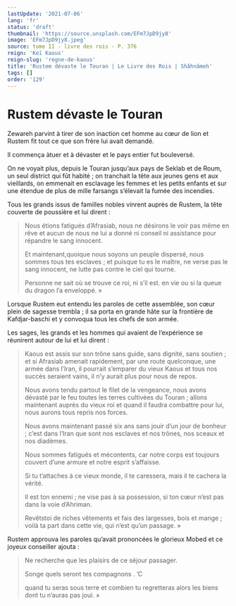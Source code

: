 ```yaml
---
lastUpdate: '2021-07-06'
lang: 'fr'
status: 'draft'
thumbnail: 'https://source.unsplash.com/EFm7JpD9jy8'
image: 'EFm7JpD9jy8.jpeg'
source: tome II - livre des rois - P. 376
reign: 'Keï Kaous'
reign-slug: 'regne-de-kaous'
title: 'Rustem dévaste le Touran | Le Livre des Rois | Shâhnâmeh'
tags: []
order: '129'
---
```


<!-- LTeX: language=fr -->

# Rustem dévaste le Touran

Zewareh parvint à tirer de son inaction cet homme au cœur de lion et Rustem fit tout ce que son frère lui avait demandé.

Il commença àtuer et à dévaster et le pays entier fut bouleversé.

On ne voyait plus, depuis le Touran jusqu’aux pays de Seklab et de Roum, un seul district qui fût habité ; on tranchait la tête aux jeunes gens et aux vieillards, on emmenait en esclavage les femmes et les petits enfants et sur une étendue de plus de mille farsangs s’élevait la fumée des incendies.

Tous les grands issus de familles nobles vinrent auprès de Rustem, la tête couverte de poussière et lui dirent :

> Nous étions fatigués d’Afrasiab, nous ne désirons le voir pas même en rêve et aucun de nous ne lui a donné ni conseil ni assistance pour répandre le sang innocent.
>
> Et maintenant,quoique nous soyons un peuple dispersé, nous sommes tous tes esclaves ; et puisque tu es le maître, ne verse pas le sang innocent, ne lutte pas contre le ciel qui tourne.
>
> Personne ne sait où se trouve ce roi, ni s’il est. en vie ou si la queue du dragon l’a enveloppé. »

Lorsque Rustem eut entendu les paroles de cette assemblée, son cœur plein de sagesse trembla ; il sa porta en grande hâte sur la frontière de Kafdjar-baschi et y convoqua tous les chefs de son armée.

Les sages, les grands et les hommes qui avaient de l’expérience se réunirent autour de lui et lui dirent :

> Kaous est assis sur son trône sans guide, sans dignité, sans soutien ; et si Afrasiab amenait rapidement, par une route quelconque, une armée dans l’Iran, il pourrait s’emparer du vieux Kaous et tous nos succès seraient vains, il n’y aurait plus pour nous de repos.
>
> Nous avons tendu partout le filet de la vengeance, nous avons dévasté par le feu toutes les terres cultivées du Touran ; allons maintenant auprès du vieux roi et quand il faudra combattre pour lui, nous aurons tous repris nos forces.
>
> Nous avons maintenant passé six ans sans jouir d’un jour de bonheur ; c’est dans l’Iran que sont nos esclaves et nos trônes, nos sceaux et nos diadèmes.
>
> Nous sommes fatigués et mécontents, car notre corps est toujours couvert d’une armure et notre esprit s’affaisse.
>
> Si tu t’attaches à ce vieux monde, il te caressera, mais il te cachera la vérité.
>
> Il est ton ennemi ; ne vise pas à sa possession, si ton cœur n’est pas dans la voie d’Ahriman.
>
> Revêtstoi de riches vêtements et fais des largesses, bois et mange ; voilà ta part dans cette vie, qui n’est qu’un passage. »

Rustem approuva les paroles qu’avait prononcées le glorieux Mobed et ce joyeux conseiller ajouta :

> Ne recherche que les plaisirs de ce séjour passager.
>
> Songe quels seront tes compagnons .
’C
>
> quand tu seras sous terre et combien tu regretteras alors les biens dont tu n’auras pas joui. »
